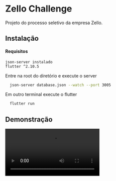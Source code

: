 
# Zello Challenge

Projeto do processo seletivo da empresa Zello.


## Instalação

#### Requisitos
    json-server instalado
    flutter ^2.10.5

Entre na root do diretório e execute o server
```bash
  json-server database.json --watch --port 3005
```

Em outro terminal execute o flutter

```bash
  flutter run
```
    
## Demonstração

![App Screenshot](sample.webm)

